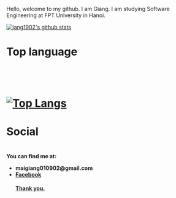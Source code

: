 Hello, welcome to my github. I am Giang. I am studying Software Engineering at FPT University in Hanoi.

[![jang1902's github stats](https://github-readme-stats.vercel.app/api?username=jang1902)](https://github.com/jang1902/)
<br/>
<h1>Top language<h1/>
<br/>

[![Top Langs](https://github-readme-stats-git-masterrstaa-rickstaa.vercel.app/api/top-langs/?username=jang1902)](https://github.com/anuraghazra/github-readme-stats)
 <br/>
<h1>Social<h1/>
 <h4>You can find me at:
 <ul>
  <li>maigiang010902@gmail.com
  <li><a href="facebook.com/jang1902">Facebook
   
 <h4> Thank you.
